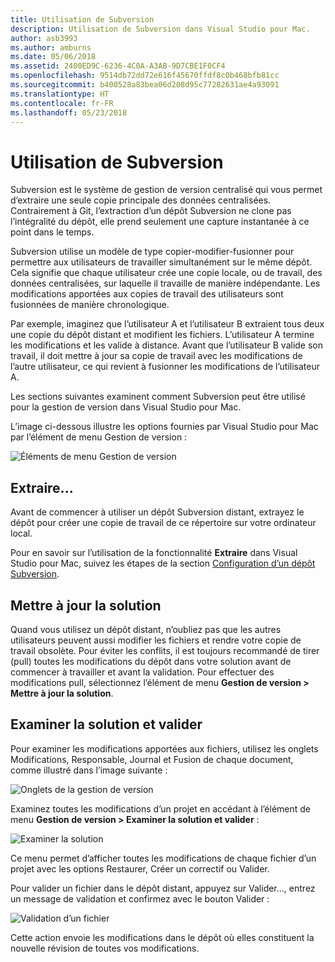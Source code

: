 ```yaml
---
title: Utilisation de Subversion
description: Utilisation de Subversion dans Visual Studio pour Mac.
author: asb3993
ms.author: amburns
ms.date: 05/06/2018
ms.assetid: 2400ED9C-6236-4C0A-A3AB-9D7CBE1F0CF4
ms.openlocfilehash: 9514db72dd72e616f45670ffdf8c0b468bfb81cc
ms.sourcegitcommit: b400528a83bea06d208d95c77282631ae4a93091
ms.translationtype: HT
ms.contentlocale: fr-FR
ms.lasthandoff: 05/23/2018
---
```

# <a name="working-with-subversion"></a>Utilisation de Subversion

Subversion est le système de gestion de version centralisé qui vous permet d’extraire une seule copie principale des données centralisées. Contrairement à Git, l’extraction d’un dépôt Subversion ne clone pas l’intégralité du dépôt, elle prend seulement une capture instantanée à ce point dans le temps.

Subversion utilise un modèle de type copier-modifier-fusionner pour permettre aux utilisateurs de travailler simultanément sur le même dépôt. Cela signifie que chaque utilisateur crée une copie locale, ou de travail, des données centralisées, sur laquelle il travaille de manière indépendante. Les modifications apportées aux copies de travail des utilisateurs sont fusionnées de manière chronologique.

Par exemple, imaginez que l’utilisateur A et l’utilisateur B extraient tous deux une copie du dépôt distant et modifient les fichiers. L’utilisateur A termine les modifications et les valide à distance. Avant que l’utilisateur B valide son travail, il doit mettre à jour sa copie de travail avec les modifications de l’autre utilisateur, ce qui revient à fusionner les modifications de l’utilisateur A.

Les sections suivantes examinent comment Subversion peut être utilisé pour la gestion de version dans Visual Studio pour Mac.

L’image ci-dessous illustre les options fournies par Visual Studio pour Mac par l’élément de menu Gestion de version :

![Éléments de menu Gestion de version](media/version-control-svnVersionControlMenu.png)

## <a name="checkout"></a>Extraire...

Avant de commencer à utiliser un dépôt Subversion distant, extrayez le dépôt pour créer une copie de travail de ce répertoire sur votre ordinateur local.

Pour en savoir sur l’utilisation de la fonctionnalité **Extraire** dans Visual Studio pour Mac, suivez les étapes de la section [Configuration d’un dépôt Subversion](set-up-subversion-repository.md).

## <a name="update-solution"></a>Mettre à jour la solution

Quand vous utilisez un dépôt distant, n’oubliez pas que les autres utilisateurs peuvent aussi modifier les fichiers et rendre votre copie de travail obsolète. Pour éviter les conflits, il est toujours recommandé de tirer (pull) toutes les modifications du dépôt dans votre solution avant de commencer à travailler et avant la validation. Pour effectuer des modifications pull, sélectionnez l’élément de menu **Gestion de version > Mettre à jour la solution**.

## <a name="review-solution-and-commit"></a>Examiner la solution et valider

Pour examiner les modifications apportées aux fichiers, utilisez les onglets Modifications, Responsable, Journal et Fusion de chaque document, comme illustré dans l’image suivante :

![Onglets de la gestion de version](media/version-control-vcTabs.png)

Examinez toutes les modifications d’un projet en accédant à l’élément de menu **Gestion de version > Examiner la solution et valider** :

![Examiner la solution](media/version-control-vcStatus.png)

Ce menu permet d’afficher toutes les modifications de chaque fichier d’un projet avec les options Restaurer, Créer un correctif ou Valider.

Pour valider un fichier dans le dépôt distant, appuyez sur Valider..., entrez un message de validation et confirmez avec le bouton Valider :


![Validation d’un fichier](media/version-control-svnCommit.png)

Cette action envoie les modifications dans le dépôt où elles constituent la nouvelle révision de toutes vos modifications.
